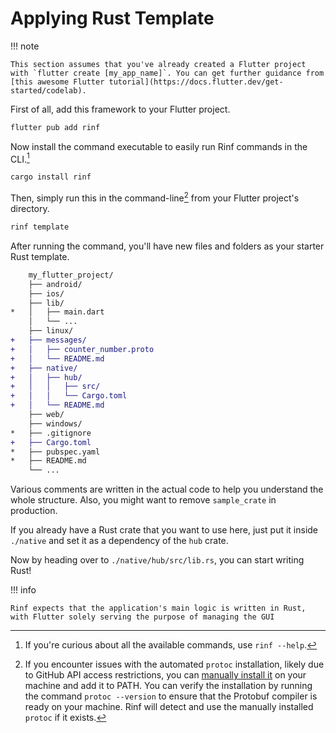 # Applying Rust Template

!!! note

    This section assumes that you've already created a Flutter project with `flutter create [my_app_name]`. You can get further guidance from [this awesome Flutter tutorial](https://docs.flutter.dev/get-started/codelab).

First of all, add this framework to your Flutter project.

```bash title="CLI"
flutter pub add rinf
```

Now install the command executable to easily run Rinf commands in the CLI.[^1]

[^1]: If you're curious about all the available commands, use `rinf --help`.

```bash title="CLI"
cargo install rinf
```

Then, simply run this in the command-line[^2] from your Flutter project's directory.

[^2]: If you encounter issues with the automated `protoc` installation, likely due to GitHub API access restrictions, you can [manually install it](https://grpc.io/docs/protoc-installation/) on your machine and add it to PATH. You can verify the installation by running the command `protoc --version` to ensure that the Protobuf compiler is ready on your machine. Rinf will detect and use the manually installed `protoc` if it exists.

```bash title="CLI"
rinf template
```

After running the command, you'll have new files and folders as your starter Rust template.

```diff title="Folder Tree"
    my_flutter_project/
    ├── android/
    ├── ios/
    ├── lib/
*   │   ├── main.dart
    │   └── ...
    ├── linux/
+   ├── messages/
+   │   ├── counter_number.proto
+   │   └── README.md
+   ├── native/
+   │   ├── hub/
+   │   │   ├── src/
+   │   │   └── Cargo.toml
+   │   └── README.md
    ├── web/
    ├── windows/
*   ├── .gitignore
+   ├── Cargo.toml
*   ├── pubspec.yaml
*   ├── README.md
    └── ...
```

Various comments are written in the actual code to help you understand the whole structure. Also, you might want to remove `sample_crate` in production.

If you already have a Rust crate that you want to use here, just put it inside `./native` and set it as a dependency of the `hub` crate.

Now by heading over to `./native/hub/src/lib.rs`, you can start writing Rust!

!!! info

    Rinf expects that the application's main logic is written in Rust, with Flutter solely serving the purpose of managing the GUI

